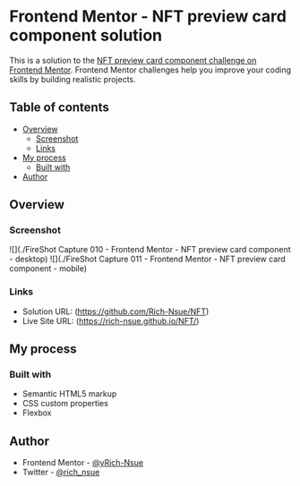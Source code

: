 # Frontend Mentor - NFT preview card component solution

This is a solution to the [NFT preview card component challenge on Frontend Mentor](https://www.frontendmentor.io/challenges/nft-preview-card-component-SbdUL_w0U). Frontend Mentor challenges help you improve your coding skills by building realistic projects. 

## Table of contents

- [Overview](#overview)
  - [Screenshot](#screenshot)
  - [Links](#links)
- [My process](#my-process)
  - [Built with](#built-with)
- [Author](#author)


## Overview


### Screenshot

![](./FireShot Capture 010 - Frontend Mentor - NFT preview card component - desktop)
![](./FireShot Capture 011 - Frontend Mentor - NFT preview card component - mobile)


### Links

- Solution URL: (https://github.com/Rich-Nsue/NFT)
- Live Site URL: (https://rich-nsue.github.io/NFT/)

## My process

### Built with

- Semantic HTML5 markup
- CSS custom properties
- Flexbox


## Author

- Frontend Mentor - [@yRich-Nsue](https://www.frontendmentor.io/profile/Rich-Nsue)
- Twitter - [@rich_nsue](https://www.twitter.com/rich_nsue)
